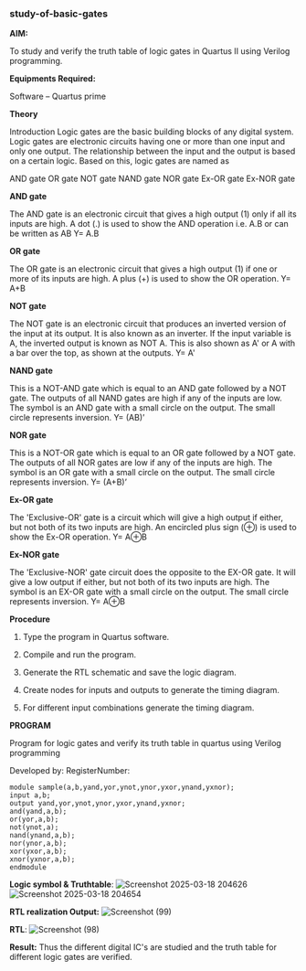 ### study-of-basic-gates

**AIM:** 

To study and verify the truth table of logic gates in Quartus II using Verilog programming.

**Equipments Required:**

Software – Quartus prime 

**Theory**

Introduction Logic gates are the basic building blocks of any digital system. Logic gates are electronic circuits having one or more than one input and only one output. The relationship between the input and the output is based on a certain logic. Based on this, logic gates are named as

AND gate OR gate NOT gate NAND gate NOR gate Ex-OR gate Ex-NOR gate

**AND gate**

The AND gate is an electronic circuit that gives a high output (1) only if all its inputs are high. A dot (.) is used to show the AND operation i.e. A.B or can be written as AB
Y= A.B

**OR gate** 

The OR gate is an electronic circuit that gives a high output (1) if one or more of its inputs are high. A plus (+) is used to show the OR operation.
Y= A+B

**NOT gate**

The NOT gate is an electronic circuit that produces an inverted version of the input at its output. It is also known as an inverter. If the input variable is A, the inverted output is known as NOT A. This is also shown as A' or A with a bar over the top, as shown at the outputs.
Y= A'

**NAND gate**

This is a NOT-AND gate which is equal to an AND gate followed by a NOT gate. The outputs of all NAND gates are high if any of the inputs are low. The symbol is an AND gate with a small circle on the output. The small circle represents inversion.
Y= (AB)’

**NOR gate**

This is a NOT-OR gate which is equal to an OR gate followed by a NOT gate. The outputs of all NOR gates are low if any of the inputs are high. The symbol is an OR gate with a small circle on the output. The small circle represents inversion.
Y= (A+B)’

**Ex-OR gate**

The 'Exclusive-OR' gate is a circuit which will give a high output if either, but not both of its two inputs are high. An encircled plus sign (⊕) is used to show the Ex-OR operation.
Y= A⊕B

**Ex-NOR gate**

The 'Exclusive-NOR' gate circuit does the opposite to the EX-OR gate. It will give a low output if either, but not both of its two inputs are high. The symbol is an EX-OR gate with a small circle on the output. The small circle represents inversion.
Y= A⊕B

**Procedure** 

1.	Type the program in Quartus software.

2.	Compile and run the program.

3.	Generate the RTL schematic and save the logic diagram.

4.	Create nodes for inputs and outputs to generate the timing diagram.

5.	For different input combinations generate the timing diagram.


**PROGRAM**

Program for logic gates and verify its truth table in quartus using Verilog programming

 Developed by: RegisterNumber: 
 ```
module sample(a,b,yand,yor,ynot,ynor,yxor,ynand,yxnor);
input a,b;
output yand,yor,ynot,ynor,yxor,ynand,yxnor;
and(yand,a,b);
or(yor,a,b);
not(ynot,a);
nand(ynand,a,b);
nor(ynor,a,b);
xor(yxor,a,b);
xnor(yxnor,a,b);
endmodule
```
 
**Logic symbol & Truthtable**:
![Screenshot 2025-03-18 204626](https://github.com/user-attachments/assets/acd08685-a845-49ea-bda3-d6f59257824d)
![Screenshot 2025-03-18 204654](https://github.com/user-attachments/assets/23472ccf-78a5-42c0-b0db-81fa80189010)


**RTL realization Output:** 
![Screenshot (99)](https://github.com/user-attachments/assets/90464eba-67d6-496c-bada-514a9634e5ff)


**RTL**:
![Screenshot (98)](https://github.com/user-attachments/assets/5653cdca-9cdd-4021-875a-42b31cfb001a)


**Result:**
Thus the different digital IC's are studied and the truth table for different logic gates are verified.


